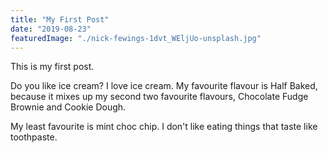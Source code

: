 ```yaml
---
title: "My First Post"
date: "2019-08-23"
featuredImage: "./nick-fewings-1dvt_WEljUo-unsplash.jpg"
---
```


This is my first post.

Do you like ice cream? I love ice cream. My favourite flavour is Half Baked, because it mixes up my second two favourite flavours, Chocolate Fudge Brownie and Cookie Dough.

My least favourite is mint choc chip. I don't like eating things that taste like toothpaste.
